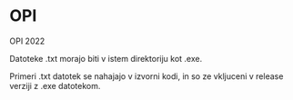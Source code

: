 # OPI
OPI 2022


Datoteke .txt morajo biti v istem direktoriju kot .exe.

Primeri .txt datotek se nahajajo v izvorni kodi, in so ze vkljuceni v release verziji z .exe datotekom.
